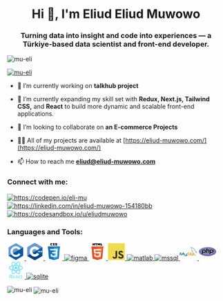 <h1 align="center">Hi 👋, I'm Eliud Eliud Muwowo</h1>
<h3 align="center">Turning data into insight and code into experiences — a Türkiye-based data scientist and front-end developer.</h3>

<p align="left"> <img src="https://komarev.com/ghpvc/?username=mu-eli&label=Profile%20views&color=0e75b6&style=flat" alt="mu-eli" /> </p>

<p align="left"> <a href="https://github.com/ryo-ma/github-profile-trophy"><img src="https://github-profile-trophy.vercel.app/?username=mu-eli" alt="mu-eli" /></a> </p>

- 🔭 I’m currently working on **talkhub project**

- 🌱 I’m currently expanding my skill set with **Redux, Next.js, Tailwind CSS,** and **React** to build more dynamic and scalable front-end applications.



- 👯 I’m looking to collaborate on **an E-commerce Projects**

- 👨‍💻 All of my projects are available at [https://eliud-muwowo.com/](https://eliud-muwowo.com/)

- 📫 How to reach me **eliud@eliud-muwowo.com**

<h3 align="left">Connect with me:</h3>
<p align="left">
<a href="https://codepen.io/https://codepen.io/eli-mu" target="blank"><img align="center" src="https://raw.githubusercontent.com/rahuldkjain/github-profile-readme-generator/master/src/images/icons/Social/codepen.svg" alt="https://codepen.io/eli-mu" height="30" width="40" /></a>
<a href="https://linkedin.com/in/https://linkedin.com/in/eliud-muwowo-154180bb" target="blank"><img align="center" src="https://raw.githubusercontent.com/rahuldkjain/github-profile-readme-generator/master/src/images/icons/Social/linked-in-alt.svg" alt="https://linkedin.com/in/eliud-muwowo-154180bb" height="30" width="40" /></a>
<a href="https://codesandbox.com/https://codesandbox.io/u/eliudmuwowo" target="blank"><img align="center" src="https://raw.githubusercontent.com/rahuldkjain/github-profile-readme-generator/master/src/images/icons/Social/codesandbox.svg" alt="https://codesandbox.io/u/eliudmuwowo" height="30" width="40" /></a>
</p>

<h3 align="left">Languages and Tools:</h3>
<p align="left"> <a href="https://www.cprogramming.com/" target="_blank" rel="noreferrer"> <img src="https://raw.githubusercontent.com/devicons/devicon/master/icons/c/c-original.svg" alt="c" width="40" height="40"/> </a> <a href="https://www.w3schools.com/cpp/" target="_blank" rel="noreferrer"> <img src="https://raw.githubusercontent.com/devicons/devicon/master/icons/cplusplus/cplusplus-original.svg" alt="cplusplus" width="40" height="40"/> </a> <a href="https://www.w3schools.com/css/" target="_blank" rel="noreferrer"> <img src="https://raw.githubusercontent.com/devicons/devicon/master/icons/css3/css3-original-wordmark.svg" alt="css3" width="40" height="40"/> </a> <a href="https://www.figma.com/" target="_blank" rel="noreferrer"> <img src="https://www.vectorlogo.zone/logos/figma/figma-icon.svg" alt="figma" width="40" height="40"/> </a> <a href="https://www.w3.org/html/" target="_blank" rel="noreferrer"> <img src="https://raw.githubusercontent.com/devicons/devicon/master/icons/html5/html5-original-wordmark.svg" alt="html5" width="40" height="40"/> </a> <a href="https://developer.mozilla.org/en-US/docs/Web/JavaScript" target="_blank" rel="noreferrer"> <img src="https://raw.githubusercontent.com/devicons/devicon/master/icons/javascript/javascript-original.svg" alt="javascript" width="40" height="40"/> </a> <a href="https://www.mathworks.com/" target="_blank" rel="noreferrer"> <img src="https://upload.wikimedia.org/wikipedia/commons/2/21/Matlab_Logo.png" alt="matlab" width="40" height="40"/> </a> <a href="https://www.microsoft.com/en-us/sql-server" target="_blank" rel="noreferrer"> <img src="https://www.svgrepo.com/show/303229/microsoft-sql-server-logo.svg" alt="mssql" width="40" height="40"/> </a> <a href="https://www.mysql.com/" target="_blank" rel="noreferrer"> <img src="https://raw.githubusercontent.com/devicons/devicon/master/icons/mysql/mysql-original-wordmark.svg" alt="mysql" width="40" height="40"/> </a> <a href="https://www.php.net" target="_blank" rel="noreferrer"> <img src="https://raw.githubusercontent.com/devicons/devicon/master/icons/php/php-original.svg" alt="php" width="40" height="40"/> </a> <a href="https://reactjs.org/" target="_blank" rel="noreferrer"> <img src="https://raw.githubusercontent.com/devicons/devicon/master/icons/react/react-original-wordmark.svg" alt="react" width="40" height="40"/> </a> <a href="https://www.sqlite.org/" target="_blank" rel="noreferrer"> <img src="https://www.vectorlogo.zone/logos/sqlite/sqlite-icon.svg" alt="sqlite" width="40" height="40"/> </a> </p>

<p><img align="left" src="https://github-readme-stats.vercel.app/api/top-langs?username=mu-eli&show_icons=true&locale=en&layout=compact" alt="mu-eli" /></p>

<p>&nbsp;<img align="center" src="https://github-readme-stats.vercel.app/api?username=mu-eli&show_icons=true&locale=en" alt="mu-eli" /></p>
